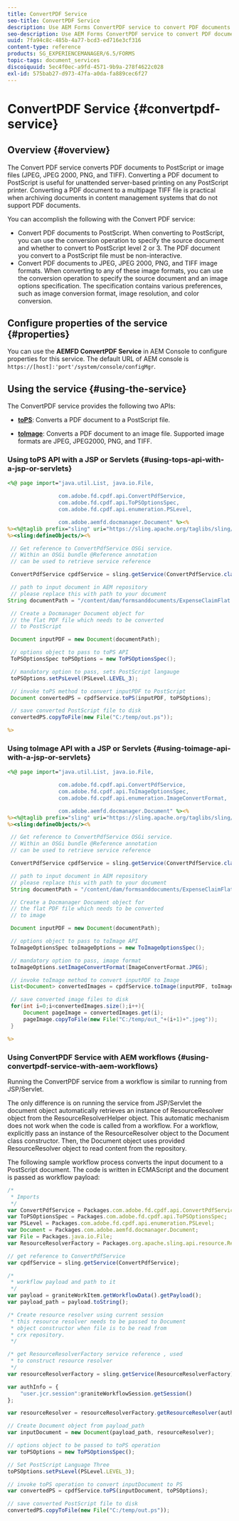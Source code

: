 ```yaml
---
title: ConvertPDF Service
seo-title: ConvertPDF Service
description: Use AEM Forms ConvertPDF service to convert PDF documents to PostScript or image files.
seo-description: Use AEM Forms ConvertPDF service to convert PDF documents to PostScript or image files.
uuid: 7fa94c8c-485b-4a77-bcd3-ed716e3cf316
content-type: reference
products: SG_EXPERIENCEMANAGER/6.5/FORMS
topic-tags: document_services
discoiquuid: 5ec4f0ec-a9fd-4571-9b9a-278f4622c028
exl-id: 575bab27-d973-47fa-a0da-fa889cec6f27
---
```

# ConvertPDF Service {#convertpdf-service}

## Overview {#overview}

The Convert PDF service converts PDF documents to PostScript or image files (JPEG, JPEG 2000, PNG, and TIFF). Converting a PDF document to PostScript is useful for unattended server-based printing on any PostScript printer. Converting a PDF document to a multipage TIFF file is practical when archiving documents in content management systems that do not support PDF documents.

You can accomplish the following with the Convert PDF service:

* Convert PDF documents to PostScript. When converting to PostScript, you can use the conversion operation to specify the source document and whether to convert to PostScript level 2 or 3. The PDF document you convert to a PostScript file must be non-interactive.
* Convert PDF documents to JPEG, JPEG 2000, PNG, and TIFF image formats. When converting to any of these image formats, you can use the conversion operation to specify the source document and an image options specification. The specification contains various preferences, such as image conversion format, image resolution, and color conversion.

## Configure properties of the service &nbsp; {#properties}

You can use the **AEMFD ConvertPDF Service** in AEM Console to configure properties for this service. The default URL of AEM console is `https://[host]:'port'/system/console/configMgr`.

## Using the service {#using-the-service}

The ConvertPDF service provides the following two APIs:

* **[toPS](https://helpx.adobe.com/experience-manager/6-3/forms/javadocs/com/adobe/fd/cpdf/api/ConvertPdfService.html#toPS)**: Converts a PDF document to a PostScript file.

* **[toImage](https://helpx.adobe.com/experience-manager/6-3/forms/javadocs/com/adobe/fd/cpdf/api/ConvertPdfService.html#toImage)**: Converts a PDF document to an image file. Supported image formats are JPEG, JPEG2000, PNG, and TIFF.

### Using toPS API with a JSP or Servlets {#using-tops-api-with-a-jsp-or-servlets}

```jsp
<%@ page import="java.util.List, java.io.File,

                com.adobe.fd.cpdf.api.ConvertPdfService,
                com.adobe.fd.cpdf.api.ToPSOptionsSpec,
                com.adobe.fd.cpdf.api.enumeration.PSLevel,

                com.adobe.aemfd.docmanager.Document" %><%
%><%@taglib prefix="sling" uri="https://sling.apache.org/taglibs/sling/1.0" %><%
%><sling:defineObjects/><%

 // Get reference to ConvertPdfService OSGi service.
 // Within an OSGi bundle @Reference annotation
 // can be used to retrieve service reference

 ConvertPdfService cpdfService = sling.getService(ConvertPdfService.class);

 // path to input document in AEM repository
 // please replace this with path to your document
String documentPath = "/content/dam/formsanddocuments/ExpenseClaimFlat.pdf";

 // Create a Docmanager Document object for
 // the flat PDF file which needs to be converted
 // to PostScript

 Document inputPDF = new Document(documentPath);

 // options object to pass to toPS API
 ToPSOptionsSpec toPSOptions = new ToPSOptionsSpec();

 // mandatory option to pass, sets PostScript langauge
 toPSOptions.setPsLevel(PSLevel.LEVEL_3);

 // invoke toPS method to convert inputPDF to PostScript
 Document convertedPS = cpdfService.toPS(inputPDF, toPSOptions);

 // save converted PostScript file to disk
 convertedPS.copyToFile(new File("C:/temp/out.ps"));

%>
```

### Using toImage API with a JSP or Servlets {#using-toimage-api-with-a-jsp-or-servlets}

```jsp
<%@ page import="java.util.List, java.io.File,

                com.adobe.fd.cpdf.api.ConvertPdfService,
                com.adobe.fd.cpdf.api.ToImageOptionsSpec,
                com.adobe.fd.cpdf.api.enumeration.ImageConvertFormat,

                com.adobe.aemfd.docmanager.Document" %><%
%><%@taglib prefix="sling" uri="https://sling.apache.org/taglibs/sling/1.0" %><%
%><sling:defineObjects/><%

 // Get reference to ConvertPdfService OSGi service.
 // Within an OSGi bundle @Reference annotation
 // can be used to retrieve service reference

 ConvertPdfService cpdfService = sling.getService(ConvertPdfService.class);

 // path to input document in AEM repository
 // please replace this with path to your document
 String documentPath = "/content/dam/formsanddocuments/ExpenseClaimFlat.pdf";

 // Create a Docmanager Document object for
 // the flat PDF file which needs to be converted
 // to image

 Document inputPDF = new Document(documentPath);

 // options object to pass to toImage API
 ToImageOptionsSpec toImageOptions = new ToImageOptionsSpec();

 // mandatory option to pass, image format
 toImageOptions.setImageConvertFormat(ImageConvertFormat.JPEG);

 // invoke toImage method to convert inputPDF to Image
 List<Document> convertedImages = cpdfService.toImage(inputPDF, toImageOptions);

 // save converted image files to disk
 for(int i=0;i<convertedImages.size();i++){
     Document pageImage = convertedImages.get(i);
     pageImage.copyToFile(new File("C:/temp/out_"+(i+1)+".jpeg"));
 }

%>
```

### Using ConvertPDF Service with AEM workflows {#using-convertpdf-service-with-aem-workflows}

Running the ConvertPDF service from a workflow is similar to running from JSP/Servlet.

The only difference is on running the service from JSP/Servlet the document object automatically retrieves an instance of ResourceResolver object from the ResourceResolverHelper object. This automatic mechanism
does not work when the code is called from a workflow. For a workflow, explicitly pass an instance of the ResourceResolver object to the Document class constructor. Then, the Document object uses
provided ResourceResolver object to read content from the repository.

The following sample workflow process converts the input document to a PostScript document. The code is written in ECMAScript and the document is passed as workflow payload:

```javascript
/*
 * Imports
 */
var ConvertPdfService = Packages.com.adobe.fd.cpdf.api.ConvertPdfService;
var ToPSOptionsSpec = Packages.com.adobe.fd.cpdf.api.ToPSOptionsSpec;
var PSLevel = Packages.com.adobe.fd.cpdf.api.enumeration.PSLevel;
var Document = Packages.com.adobe.aemfd.docmanager.Document;
var File = Packages.java.io.File;
var ResourceResolverFactory = Packages.org.apache.sling.api.resource.ResourceResolverFactory;

// get reference to ConvertPdfService
var cpdfService = sling.getService(ConvertPdfService);

/*
 * workflow payload and path to it
 */
var payload = graniteWorkItem.getWorkflowData().getPayload();
var payload_path = payload.toString();

/* Create resource resolver using current session
 * this resource resolver needs to be passed to Document
 * object constructor when file is to be read from
 * crx repository.
 */

/* get ResourceResolverFactory service reference , used
 * to construct resource resolver
 */
var resourceResolverFactory = sling.getService(ResourceResolverFactory);

var authInfo = {
    "user.jcr.session":graniteWorkflowSession.getSession()
};

var resourceResolver = resourceResolverFactory.getResourceResolver(authInfo);

// Create Document object from payload_path
var inputDocument = new Document(payload_path, resourceResolver);

// options object to be passed to toPS operation
var toPSOptions = new ToPSOptionsSpec();

// Set PostScript Language Three
toPSOptions.setPsLevel(PSLevel.LEVEL_3);

// invoke toPS operation to convert inputDocument to PS
var convertedPS = cpdfService.toPS(inputDocument, toPSOptions);

// save converted PostScript file to disk
convertedPS.copyToFile(new File("C:/temp/out.ps"));

```
